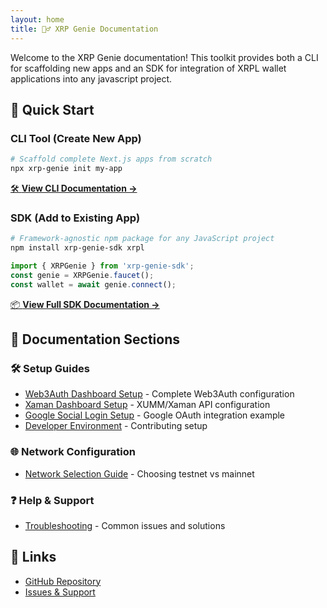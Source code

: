 ```yaml
---
layout: home
title: 🧞‍♂️ XRP Genie Documentation
---
```


Welcome to the XRP Genie documentation! This toolkit provides both a CLI for scaffolding new apps and an SDK for integration of XRPL wallet applications into any javascript project.

## 🚀 Quick Start

### CLI Tool (Create New App)
```bash
# Scaffold complete Next.js apps from scratch
npx xrp-genie init my-app
```

[🛠️ **View CLI Documentation →**](../README.md)

### SDK (Add to Existing App)
```bash
# Framework-agnostic npm package for any JavaScript project
npm install xrp-genie-sdk xrpl
```

```javascript
import { XRPGenie } from 'xrp-genie-sdk';
const genie = XRPGenie.faucet();
const wallet = await genie.connect();
```

[📦 **View Full SDK Documentation →**](sdk/)

## 📖 Documentation Sections

### 🛠️ Setup Guides
- [Web3Auth Dashboard Setup](setup/web3auth-dashboard.md) - Complete Web3Auth configuration
- [Xaman Dashboard Setup](setup/xaman-dashboard.md) - XUMM/Xaman API configuration
- [Google Social Login Setup](setup/google-auth.md) - Google OAuth integration example
- [Developer Environment](setup/developer-environment.md) - Contributing setup

### 🌐 Network Configuration
- [Network Selection Guide](guides/network-selection.md) - Choosing testnet vs mainnet

### ❓ Help & Support
- [Troubleshooting](help/troubleshooting.md) - Common issues and solutions

## 🔗 Links

- [GitHub Repository](https://github.com/zhaben/xrp-genie)
- [Issues & Support](https://github.com/zhaben/xrp-genie/issues)


